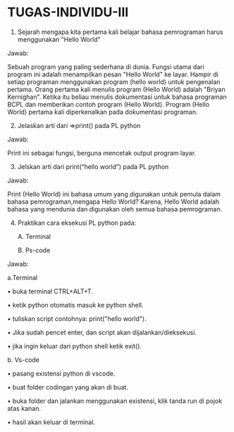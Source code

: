 # TUGAS-INDIVIDU-III

1. Sejarah mengapa kita pertama kali belajar bahasa pemrograman harus menggunakan "Hello World" 

Jawab: 

Sebuah program yang paling sederhana di dunia. Fungsi utama dari program ini adalah menampilkan pesan "Hello World" ke layar. Hampir di setiap programan menggunakan program (hello world) untuk pengenalan pertama. Orang pertama kali menulis program (Hello World) adalah "Briyan Kernighan". Ketika itu beliau menulis dokumentasi untuk bahasa programan BCPL dan memberikan contoh program (Hello World). Program (Hello World) pertama kali diperkenalkan pada dokumentasi programan.  

2. Jelaskan arti dari =>print() pada PL python 

Jawab:

Print ini sebagai fungsi, berguna mencetak output program layar.
	
3. Jelskan arti dari print(“hello world”) pada PL python

Jawab:

Print (Hello World) ini bahasa umum yang digunakan untuk pemula dalam bahasa pemrograman,mengapa Hello World? Karena, Hello World adalah bahasa yang mendunia dan digunakan oleh semua bahasa pemrograman.

4. Praktikan cara eksekusi PL python pada:
 
   A. Terminal
   
   B. Ps-code
   
Jawab:

a.Terminal
	
• buka terminal CTRL+ALT+T.
  
• ketik python otomatis masuk ke python shell.
  
• tuliskan script contohnya: print("hello world"). 
  
• Jika sudah pencet enter, dan script akan dijalankan/dieksekusi.
  
• jika ingin keluar dari python shell ketik exit().

b. Vs-code	

• pasang existensi python di vscode.

• buat folder codingan yang akan di buat.

• buka folder dan jalankan menggunakan existensi, klik tanda run di pojok atas kanan.

• hasil akan keluar di terminal.

 












